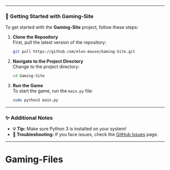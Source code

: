 
---

### 🚀 Getting Started with **Gaming-Site**

To get started with the **Gaming-Site** project, follow these steps:

1. **Clone the Repository**  
   First, pull the latest version of the repository:
   ```bash
   git pull https://github.com/elon-mouse/Gaming-Site.git
   ```

2. **Navigate to the Project Directory**  
   Change to the project directory:
   ```bash
   cd Gaming-Site
   ```

3. **Run the Game**  
   To start the game, run the `main.py` file:
   ```bash
   sudo python3 main.py
   ```

---

### ✨ Additional Notes

- **💡 Tip:** Make sure Python 3 is installed on your system!
- **🔧 Troubleshooting:** If you face issues, check the [GitHub Issues](https://github.com/elon-mouse/Gaming-Site/issues) page.

---
# Gaming-Files
